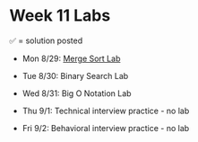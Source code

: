 # Week 11 Labs

&#x2705; = solution posted

- Mon 8/29: [Merge Sort Lab](https://github.com/ga-adi-nyc/Merge-Sort-Lab)


- Tue 8/30: Binary Search Lab


- Wed 8/31: Big O Notation Lab


- Thu 9/1: Technical interview practice - no lab


- Fri 9/2: Behavioral interview practice - no lab
